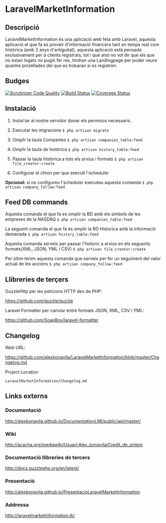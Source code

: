 # LaravelMarketInformation
## Descripció
LaravelMarketInformation és una aplicació web feta amb Laravel, aquesta aplicació el que fa es proveir d'informació financera tant en temps real com històrica (amb 2 anys d'antiguitat), aquesta aplicació està pensada exclusivament per a clients registrats, tot i que això no vol dir que els que no estan logats no pugin fer res, tindran una Landingpage per poder veure quantre pinzellades del que es trobaran si es registren.
## Budges
[![Scrutinizer Code Quality](https://scrutinizer-ci.com/g/alexbonavila/LaravelMarketInformation/badges/quality-score.png?b=master)](https://scrutinizer-ci.com/g/alexbonavila/LaravelMarketInformation/?branch=master) [![Build Status](https://travis-ci.org/alexbonavila/LaravelMarketInformation.svg?branch=master)](https://travis-ci.org/alexbonavila/LaravelMarketInformation) [![Coverage Status](https://coveralls.io/repos/github/alexbonavila/LaravelMarketInformation/badge.svg?branch=master)](https://coveralls.io/github/alexbonavila/LaravelMarketInformation?branch=master)
## Instalació
1. Instal·lar al nostre servidor donar els permisos necessaris.

2. Executar les migracions
`$ php artisan migrate`

3. Omplir la taula Companies
`$ php artisan companies_table:feed`

4. Omplir la taula de històrica
`$ php artisan history_table:feed`

5. Passar la taula històrica a tots els arxius i formats
`$ php artisan file_creator:create`

6. Configurar el chron per que executi l'scheduler

**Opcional:** si no configureu l'scheduler executeu aquesta comanda
`$ php artisan company_follow:feed`

## Feed DB commands
Aquesta comanda el que fa es omplir la BD amb els simbols de les empreses de la NASDAQ
`$ php artisan companies_table:feed`

La seguent comanda el que fa és omplir la BD Historica amb la informació demanada
`$ php artisan history_table:feed`

Aquesta comanda serveix per passar l'historic a arxius en els seguents formats(XML, JSON, YML i CSV)
`$ php artisan file_creator:create`

Per últim tenim aquesta comanda que serveix per fer un seguiment del valor actual de les accions
`$ php artisan company_follow:feed`

## Llibreries de terçers
GuzzleHttp per les peticions HTTP des de PHP:

https://github.com/guzzle/guzzle

Laravel Formatter per canviar entre formats JSON, XML, CSV i YML:

https://github.com/SoapBox/laravel-formatter
## Changelog
Web URL:

https://github.com/alexbonavila/LaravelMarketInformation/blob/master/Changelog.md

Project Location

`LaravelMarketInformation/Changelog.md`
## Links externs
### Documentació
http://alexbonavila.github.io/DocumentationLMI/public/api/master/
### Wiki
http://acacha.org/mediawiki/Usuari:Alex_bonavila/Credit_de_sintesi
### Documentació llibreries de tercers
http://docs.guzzlephp.org/en/latest/
### Presentació
http://alexbonavila.github.io/PresentacioLaravelMarketInformation
### Addressa
http://laravelmarketinformation.tk/
